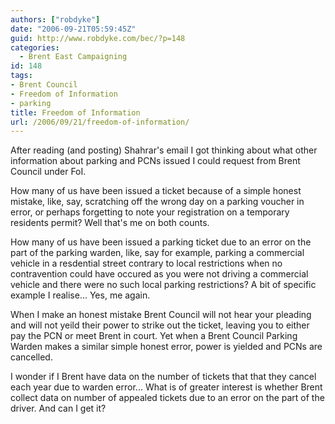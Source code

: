 ```yaml
---
authors: ["robdyke"]
date: "2006-09-21T05:59:45Z"
guid: http://www.robdyke.com/bec/?p=148
categories:
  - Brent East Campaigning
id: 148
tags:
- Brent Council
- Freedom of Information
- parking
title: Freedom of Information
url: /2006/09/21/freedom-of-information/
---
```

After reading (and posting) Shahrar's email I got thinking about what other information about parking and PCNs issued I could request from Brent Council under FoI.

How many of us have been issued a ticket because of a simple honest mistake, like, say, scratching off the wrong day on a parking voucher in error, or perhaps forgetting to note your registration on a temporary residents permit? Well that's me on both counts.

How many of us have been issued a parking ticket due to an error on the part of the parking warden, like, say for example, parking a commercial vehicle in a resdential street contrary to local restrictions when no contravention could have occured as you were not driving a commercial vehicle and there were no such local parking restrictions? A bit of specific example I realise... Yes, me again.

When I make an honest mistake Brent Council will not hear your pleading and will not yeild their power to strike out the ticket, leaving you to either pay the PCN or meet Brent in court. Yet when a Brent Council Parking Warden makes a similar simple honest error, power is yielded and PCNs are cancelled.

I wonder if I Brent have data on the number of tickets that that they cancel each year due to warden error... What is of greater interest is whether Brent collect data on number of appealed tickets due to an error on the part of the driver. And can I get it?